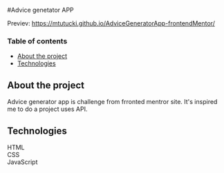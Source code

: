 #Advice genetator APP

Previev:
https://mtutucki.github.io/AdviceGeneratorApp-frontendMentor/

### Table of contents
* [About the project](#about-the-project)
* [Technologies](#technologies)

## About the project
Advice generator app is challenge from frronted mentror site.
It's inspired me to do a project uses API.


## Technologies
HTML <br>
CSS <br>
JavaScript <br>
